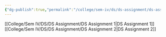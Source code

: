 ```yaml
---
{"dg-publish":true,"permalink":"/college/sem-iv/ds/ds-assignment/ds-assignments/"}
---
```


[[College/Sem IV/DS/DS Assignment/DS Assignment 1\|DS Assignment 1]]
[[College/Sem IV/DS/DS Assignment/DS Assignment 2\|DS Assignment 2]]
